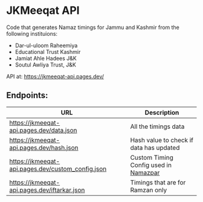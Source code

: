 # JKMeeqat API

Code that generates Namaz timings for Jammu and Kashmir from the following instituions:

* Dar-ul-uloom Raheemiya
* Educational Trust Kashmir
* Jamiat Ahle Hadees J&K
* Soutul Awliya Trust, J&K

API at: https://jkmeeqat-api.pages.dev/

## Endpoints:  
| URL | Description |
| ---- | ---- |  
| https://jkmeeqat-api.pages.dev/data.json | All the timings data |  
| https://jkmeeqat-api.pages.dev/hash.json | Hash value to check if data has updated |  
| https://jkmeeqat-api.pages.dev/custom_config.json | Custom Timing Config used in [Namazpar](https://namazpar.com) |  
| https://jkmeeqat-api.pages.dev/iftarkar.json | Timings that are for Ramzan only |